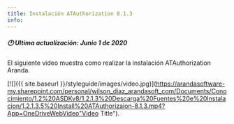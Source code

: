 ```yaml
---
title: Instalación ATAuthorization 8.1.3
info:
---
```


##### 🕐 Ultima actualización: Junio 1 de 2020


El siguiente video muestra como realizar la instalación ATAuthorization Aranda.


[![]({{ site.baseurl }}/styleguide/images/video.jpg)](https://arandasoftware-my.sharepoint.com/personal/wilson_diaz_arandasoft_com/Documents/Conocimiento/1.2%20ASDKv8/1.2.1.3%20Descarga%20Fuentes%20e%20Instalacion/1.2.1.3.5%20Install%20ATAuthorizaion-8.1.3.mp4?App=OneDriveWebVideo"Video Title").
